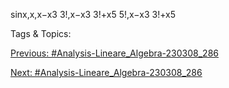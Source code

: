 sinx,x,x−x3
3!,x−x3
3!+x5
5!,x−x3
3!+x5

   Tags & Topics:
   

[Previous: #Analysis-Lineare_Algebra-230308_286](Analysis-Lineare_Algebra-230308_286.md)

[Next: #Analysis-Lineare_Algebra-230308_286](Analysis-Lineare_Algebra-230308_286.md)